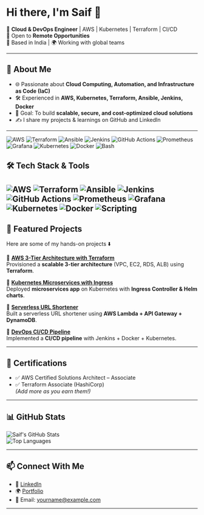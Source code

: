 # Hi there, I'm Saif 👋  

🚀 **Cloud & DevOps Engineer** | AWS | Kubernetes | Terraform | CI/CD  
💼 Open to **Remote Opportunities**  
📍 Based in India | 🌍 Working with global teams  

---

## 🔹 About Me
- 🌐 Passionate about **Cloud Computing, Automation, and Infrastructure as Code (IaC)**  
- 🛠️ Experienced in **AWS, Kubernetes, Terraform, Ansible, Jenkins, Docker**  
- 🎯 Goal: To build **scalable, secure, and cost-optimized cloud solutions**  
- ✍️ I share my projects & learnings on GitHub and LinkedIn  

---
![AWS](https://img.shields.io/badge/AWS-%23FF9900.svg?style=for-the-badge&logo=amazonwebservices&logoColor=white)
![Terraform](https://img.shields.io/badge/Terraform-%235835CC.svg?style=for-the-badge&logo=terraform&logoColor=white)
![Ansible](https://img.shields.io/badge/Ansible-%23EE0000.svg?style=for-the-badge&logo=ansible&logoColor=white)
![Jenkins](https://img.shields.io/badge/Jenkins-%23D24939.svg?style=for-the-badge&logo=jenkins&logoColor=white)
![GitHub Actions](https://img.shields.io/badge/GitHub%20Actions-%232088FF.svg?style=for-the-badge&logo=githubactions&logoColor=white)
![Prometheus](https://img.shields.io/badge/Prometheus-%23E6522C.svg?style=for-the-badge&logo=prometheus&logoColor=white)
![Grafana](https://img.shields.io/badge/Grafana-%23F46800.svg?style=for-the-badge&logo=grafana&logoColor=white)
![Kubernetes](https://img.shields.io/badge/Kubernetes-%23326CE5.svg?style=for-the-badge&logo=kubernetes&logoColor=white)
![Docker](https://img.shields.io/badge/Docker-%232496ED.svg?style=for-the-badge&logo=docker&logoColor=white)
![Bash](https://img.shields.io/badge/Bash-%234EAA25.svg?style=for-the-badge&logo=gnubash&logoColor=white)





## 🛠️ Tech Stack & Tools
![AWS](https://img.shields.io/badge/AWS-Cloud-orange?logo=amazon-aws)
![Terraform](https://img.shields.io/badge/IaC-Terraform-blue?logo=terraform)
![Ansible](https://img.shields.io/badge/Ansible-Automation-red?logo=ansible)
![Jenkins](https://img.shields.io/badge/Jenkins-CI%2FCD-yellow?logo=jenkins)
![GitHub Actions](https://img.shields.io/badge/GitHub-Actions-black?logo=github-actions)
![Prometheus](https://img.shields.io/badge/Monitoring-Prometheus-orange?logo=prometheus)
![Grafana](https://img.shields.io/badge/Observability-Grafana-brightgreen?logo=grafana)
![Kubernetes](https://img.shields.io/badge/K8s-Orchestration-blue?logo=kubernetes)
![Docker](https://img.shields.io/badge/Docker-Containers-blue?logo=docker)
![Scripting](https://img.shields.io/badge/Bash-%234EAA25.svg?style=for-the-badge&logo=gnubash&logoColor=white)
---

## 📂 Featured Projects
Here are some of my hands-on projects ⬇️

🔹 [**AWS 3-Tier Architecture with Terraform**](https://github.com/your-username/aws-3tier-terraform)  
Provisioned a **scalable 3-tier architecture** (VPC, EC2, RDS, ALB) using **Terraform**.  

🔹 [**Kubernetes Microservices with Ingress**](https://github.com/your-username/k8s-microservices)  
Deployed **microservices app** on Kubernetes with **Ingress Controller & Helm charts**.  

🔹 [**Serverless URL Shortener**](https://github.com/your-username/aws-serverless-url-shortener)  
Built a serverless URL shortener using **AWS Lambda + API Gateway + DynamoDB**.  

🔹 [**DevOps CI/CD Pipeline**](https://github.com/your-username/devops-ci-cd-pipeline)  
Implemented a **CI/CD pipeline** with Jenkins + Docker + Kubernetes.  

---

## 📜 Certifications
- ✅ AWS Certified Solutions Architect – Associate  
- ✅ Terraform Associate (HashiCorp)  
*(Add more as you earn them!)*  

---

## 📊 GitHub Stats
![Saif's GitHub Stats](https://github-readme-stats.vercel.app/api?username=your-username&show_icons=true&theme=tokyonight)  
![Top Languages](https://github-readme-stats.vercel.app/api/top-langs/?username=your-username&layout=compact&theme=tokyonight)

---

## 📫 Connect With Me
- 🔗 [LinkedIn](https://linkedin.com/in/your-profile)  
- 🌍 [Portfolio](https://your-portfolio.com)  
- 📧 Email: yourname@example.com  

---

